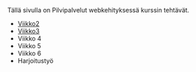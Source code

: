 Tällä sivulla on Pilvipalvelut webkehityksessä kurssin tehtävät.

- [Viikko2](vko2.md)
- [Viikko3](/vko3/index.html)
- Viikko 4
- Viikko 5
- Viikko 6
- Harjoitustyö
